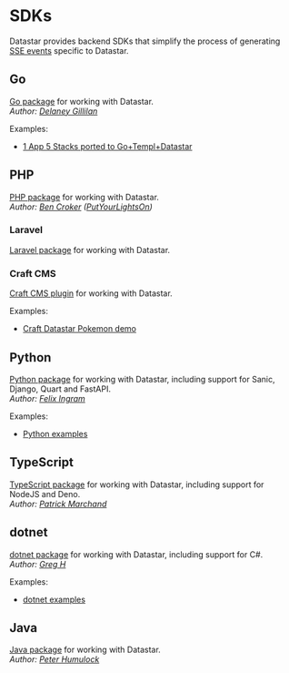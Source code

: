 # SDKs

Datastar provides backend SDKs that simplify the process of generating [SSE events](/reference/sse_events) specific to Datastar.

## Go

[Go package](https://github.com/starfederation/datastar/tree/develop/sdk/go) for working with Datastar.  
_Author: [Delaney Gillilan](https://github.com/delaneyj)_

Examples:

- [1 App 5 Stacks ported to Go+Templ+Datastar](https://github.com/delaneyj/1a5s-datastar)

## PHP

[PHP package](https://github.com/starfederation/datastar-php) for working with Datastar.  
_Author: [Ben Croker](https://github.com/bencroker) ([PutYourLightsOn](https://putyourlightson.com/))_

### Laravel

[Laravel package](https://github.com/putyourlightson/laravel-datastar) for working with Datastar.

### Craft CMS

[Craft CMS plugin](https://putyourlightson.com/plugins/datastar) for working with Datastar.

Examples:

- [Craft Datastar Pokemon demo](https://github.com/khalwat/craft-datastar-pokemon-demo)

## Python

[Python package](https://github.com/starfederation/datastar/tree/develop/sdk/python) for working with Datastar, including support for Sanic, Django, Quart and FastAPI.  
_Author: [Felix Ingram](https://github.com/lllama)_

Examples:

- [Python examples](https://github.com/starfederation/datastar/tree/develop/examples/python)

## TypeScript

[TypeScript package](https://github.com/starfederation/datastar/tree/develop/sdk/ts) for working with Datastar, including support for NodeJS and Deno.  
_Author: [Patrick Marchand](https://github.com/Superpat)_

## dotnet

[dotnet package](https://github.com/starfederation/datastar/tree/develop/sdk/dotnet) for working with Datastar, including support for C#.  
_Author: [Greg H](https://github.com/SpiralOSS)_

Examples:

- [dotnet examples](https://github.com/starfederation/datastar/tree/develop/examples/dotnet)

## Java

[Java package](https://github.com/starfederation/datastar/blob/develop/sdk/java) for working with Datastar.  
_Author: [Peter Humulock](https://github.com/rphumulock)_